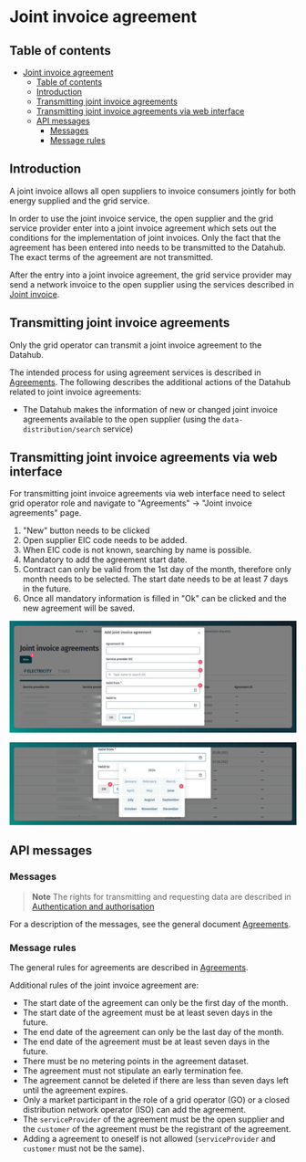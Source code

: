 ﻿# Joint invoice agreement

## Table of contents

<!-- TOC -->
* [Joint invoice agreement](#joint-invoice-agreement)
  * [Table of contents](#table-of-contents)
  * [Introduction](#introduction)
  * [Transmitting joint invoice agreements](#transmitting-joint-invoice-agreements)
  * [Transmitting joint invoice agreements via web interface](#transmitting-joint-invoice-agreements-via-web-interface)
  * [API messages](#api-messages)
    * [Messages](#messages)
    * [Message rules](#message-rules)
<!-- TOC -->

## Introduction

A joint invoice allows all open suppliers to invoice consumers jointly for both energy supplied and the grid service.

In order to use the joint invoice service, the open supplier and the grid service provider enter into a joint invoice agreement which sets out the conditions for the implementation of joint invoices. Only the fact that the agreement has been entered into needs to be transmitted to the Datahub. The exact terms of the agreement are not transmitted.

After the entry into a joint invoice agreement, the grid service provider may send a network invoice to the open supplier using the services described in [Joint invoice](14-yhisarve.md).

## Transmitting joint invoice agreements

Only the grid operator can transmit a joint invoice agreement to the Datahub.

The intended process for using agreement services is described in [Agreements](06-agreements.md). The following describes the additional actions of the Datahub related to joint invoice agreements:

- The Datahub makes the information of new or changed joint invoice agreements available to the open supplier (using the `data-distribution/search` service)

## Transmitting joint invoice agreements via web interface

For transmitting joint invoice agreements via web interface need to select grid operator role and navigate to "Agreements" -> "Joint invoice agreements" page.

1. "New" button needs to be clicked
2. Open supplier EIC code needs to be added.
3. When EIC code is not known, searching by name is possible.
4. Mandatory to add the agreement start date.
5. Contract can only be valid from the 1st day of the month, therefore only month needs to be selected. The start date needs to be at least 7 days in the future.
6. Once all mandatory information is filled in "Ok" can be clicked and the new agreement will be saved.

![Add agreement](../images/opp-ui/agreement/joint-invoice-agreement/new-agreement.png)

![Add date](../images/opp-ui/agreement/joint-invoice-agreement/add-date.png)

## API messages

### Messages

> **Note**
> The rights for transmitting and requesting data are described in [Authentication and authorisation](03-authentication-and-authorisation.md)

For a description of the messages, see the general document [Agreements](06-agreements.md).

### Message rules

The general rules for agreements are described in [Agreements](06-agreements.md#message-rules).

Additional rules of the joint invoice agreement are:

- The start date of the agreement can only be the first day of the month.
- The start date of the agreement must be at least seven days in the future.
- The end date of the agreement can only be the last day of the month.
- The end date of the agreement must be at least seven days in the future.
- There must be no metering points in the agreement dataset.
- The agreement must not stipulate an early termination fee.
- The agreement cannot be deleted if there are less than seven days left until the agreement expires.
- Only a market participant in the role of a grid operator (GO) or a closed distribution network operator (ISO) can add the agreement.
- The `serviceProvider` of the agreement must be the open supplier and the `customer` of the agreement must be the registrant of the agreement.
- Adding a agreement to oneself is not allowed (`serviceProvider` and `customer` must not be the same).

